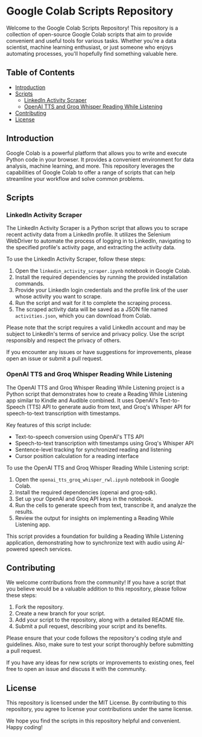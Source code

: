# Google Colab Scripts Repository

Welcome to the Google Colab Scripts Repository! This repository is a collection of open-source Google Colab scripts that aim to provide convenient and useful tools for various tasks. Whether you're a data scientist, machine learning enthusiast, or just someone who enjoys automating processes, you'll hopefully find something valuable here.

## Table of Contents
- [Introduction](#introduction)
- [Scripts](#scripts)
  - [LinkedIn Activity Scraper](#linkedin-activity-scraper)
  - [OpenAI TTS and Groq Whisper Reading While Listening](#openai-tts-and-groq-whisper-reading-while-listening)
- [Contributing](#contributing)
- [License](#license)

## Introduction

Google Colab is a powerful platform that allows you to write and execute Python code in your browser. It provides a convenient environment for data analysis, machine learning, and more. This repository leverages the capabilities of Google Colab to offer a range of scripts that can help streamline your workflow and solve common problems.

## Scripts

### LinkedIn Activity Scraper

The LinkedIn Activity Scraper is a Python script that allows you to scrape recent activity data from a LinkedIn profile. It utilizes the Selenium WebDriver to automate the process of logging in to LinkedIn, navigating to the specified profile's activity page, and extracting the activity data.

To use the LinkedIn Activity Scraper, follow these steps:

1. Open the `linkedin_activity_scraper.ipynb` notebook in Google Colab.
2. Install the required dependencies by running the provided installation commands.
3. Provide your LinkedIn login credentials and the profile link of the user whose activity you want to scrape.
4. Run the script and wait for it to complete the scraping process.
5. The scraped activity data will be saved as a JSON file named `activities.json`, which you can download from Colab.

Please note that the script requires a valid LinkedIn account and may be subject to LinkedIn's terms of service and privacy policy. Use the script responsibly and respect the privacy of others.

If you encounter any issues or have suggestions for improvements, please open an issue or submit a pull request.

### OpenAI TTS and Groq Whisper Reading While Listening

The OpenAI TTS and Groq Whisper Reading While Listening project is a Python script that demonstrates how to create a Reading While Listening app similar to Kindle and Audible combined. It uses OpenAI's Text-to-Speech (TTS) API to generate audio from text, and Groq's Whisper API for speech-to-text transcription with timestamps.

Key features of this script include:

- Text-to-speech conversion using OpenAI's TTS API
- Speech-to-text transcription with timestamps using Groq's Whisper API
- Sentence-level tracking for synchronized reading and listening
- Cursor position calculation for a reading interface

To use the OpenAI TTS and Groq Whisper Reading While Listening script:

1. Open the `openai_tts_groq_whisper_rwl.ipynb` notebook in Google Colab.
2. Install the required dependencies (openai and groq-sdk).
3. Set up your OpenAI and Groq API keys in the notebook.
4. Run the cells to generate speech from text, transcribe it, and analyze the results.
5. Review the output for insights on implementing a Reading While Listening app.

This script provides a foundation for building a Reading While Listening application, demonstrating how to synchronize text with audio using AI-powered speech services.

## Contributing

We welcome contributions from the community! If you have a script that you believe would be a valuable addition to this repository, please follow these steps:

1. Fork the repository.
2. Create a new branch for your script.
3. Add your script to the repository, along with a detailed README file.
4. Submit a pull request, describing your script and its benefits.

Please ensure that your code follows the repository's coding style and guidelines. Also, make sure to test your script thoroughly before submitting a pull request.

If you have any ideas for new scripts or improvements to existing ones, feel free to open an issue and discuss it with the community.

## License

This repository is licensed under the MIT License. By contributing to this repository, you agree to license your contributions under the same license.

We hope you find the scripts in this repository helpful and convenient. Happy coding!
